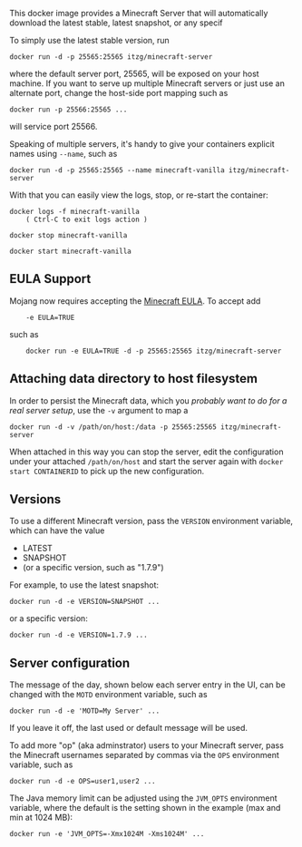 This docker image provides a Minecraft Server that will automatically download the latest stable, latest snapshot, or any specif
                                                                                                                                
To simply use the latest stable version, run
                                                                                                                                
    docker run -d -p 25565:25565 itzg/minecraft-server
                                                                                                                                
where the default server port, 25565, will be exposed on your host machine. If you want to serve up multiple
Minecraft servers or just use an alternate port, change the host-side port mapping such as

    docker run -p 25566:25565 ...
    
will service port 25566.

Speaking of multiple servers, it's handy to give your containers explicit names using `--name`, such as

    docker run -d -p 25565:25565 --name minecraft-vanilla itzg/minecraft-server

With that you can easily view the logs, stop, or re-start the container:
                                                                                                                                
    docker logs -f minecraft-vanilla
        ( Ctrl-C to exit logs action )
        
    docker stop minecraft-vanilla
    
    docker start minecraft-vanilla
                                                                                                                                
## EULA Support                                                                                                       
                                                                                                                                
Mojang now requires accepting the [Minecraft EULA](https://account.mojang.com/documents/minecraft_eula). To accept add
                                                                                                                                
        -e EULA=TRUE
                                                                                                                                
such as                                                                
                                                                                                                                
        docker run -e EULA=TRUE -d -p 25565:25565 itzg/minecraft-server                                                         
                                                                                                                               
## Attaching data directory to host filesystem                                                                           
                                                                                                                               
In order to persist the Minecraft data, which you *probably want to do for a real server setup*, use the `-v` argument to map a 
                                                                                                       
    docker run -d -v /path/on/host:/data -p 25565:25565 itzg/minecraft-server                          

When attached in this way you can stop the server, edit the configuration under your attached `/path/on/host` and start the server again with `docker start CONTAINERID` to pick up the new configuration.
                                                                                                       
## Versions                                                                                            
                                                                                                                                
To use a different Minecraft version, pass the `VERSION` environment variable, which can have the value
* LATEST                                                                                                                        
* SNAPSHOT                                
* (or a specific version, such as "1.7.9")                                                                                      
                                         
For example, to use the latest snapshot:                                                                                        
                                         
    docker run -d -e VERSION=SNAPSHOT ...                                                                                       
                                                                                                                             
or a specific version:                                                                                                          
                                                                                                                             
    docker run -d -e VERSION=1.7.9 ...                                                                                          
                                                                                                                             
## Server configuration                                                                                                      
                                                                                                                                
The message of the day, shown below each server entry in the UI, can be changed with the `MOTD` environment variable, such as
                                                                                                     
    docker run -d -e 'MOTD=My Server' ...                                                            
                                                                                                     
If you leave it off, the last used or default message will be used.                                  
                                                                                                     
To add more "op" (aka adminstrator) users to your Minecraft server, pass the Minecraft usernames separated by commas via the `OPS` environment variable, such as                                                                                                     
                                                                                                     
	docker run -d -e OPS=user1,user2 ...                                                                                                     
                                                                                                     
The Java memory limit can be adjusted using the `JVM_OPTS` environment variable, where the default is
the setting shown in the example (max and min at 1024 MB):
                                                    
    docker run -e 'JVM_OPTS=-Xmx1024M -Xms1024M' ...
